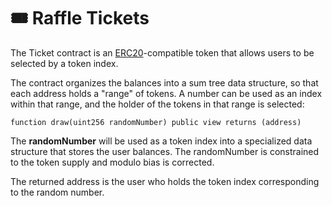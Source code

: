 # 🎟 Raffle Tickets

The Ticket contract is an [ERC20](https://eips.ethereum.org/EIPS/eip-20)-compatible token that allows users to be selected by a token index.

The contract organizes the balances into a sum tree data structure, so that each address holds a "range" of tokens. A number can be used as an index within that range, and the holder of the tokens in that range is selected:

```text
function draw(uint256 randomNumber) public view returns (address)
```

The **randomNumber** will be used as a token index into a specialized data structure that stores the user balances. The randomNumber is constrained to the token supply and modulo bias is corrected.

The returned address is the user who holds the token index corresponding to the random number.

